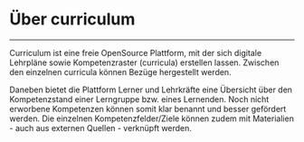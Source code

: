 # Über curriculum

---

Curriculum ist eine freie OpenSource Plattform, mit der sich digitale Lehrpläne sowie Kompetenzraster (curricula) erstellen lassen. 
Zwischen den einzelnen curricula können Bezüge hergestellt werden. 
 
Daneben bietet die Plattform Lerner und Lehrkräfte eine Übersicht über den Kompetenzstand einer Lerngruppe bzw. eines Lernenden. 
Noch nicht erworbene Kompetenzen können somit klar benannt und besser gefördert werden. 
Die einzelnen Kompetenzfelder/Ziele können zudem mit Materialien - auch aus externen Quellen - verknüpft werden.

